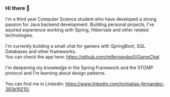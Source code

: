 ### Hi there 👋

I'm a third year Computer Science student who have developed a strong passion for Java backend development.
Building personal projects, I've aquired experience working with Spring, Hibernate and other related technologies.
<br><br>
I'm currently building a small chat for gamers with SpringBoot, SQL Databases and other frameworks.<br>
You can check the app here: https://github.com/mtfernandez0/GameChat
<br><br>
I'm deepening my knowledge in the Spring Framework and the STOMP protocol and I'm learning about design patterns.<br>
<br>
You can find me in Linkedin: https://www.linkedin.com/in/matias-fernandez-383b19215/

<!--
**mtfernandez0/mtfernandez0** is a ✨ _special_ ✨ repository because its `README.md` (this file) appears on your GitHub profile.

Here are some ideas to get you started:

- 🔭 I’m currently working on ...
- 🌱 I’m currently learning ...
- 👯 I’m looking to collaborate on ...
- 🤔 I’m looking for help with ...
- 💬 Ask me about ...
- 📫 How to reach me: ...
- ⚡ Fun fact: ...
-->
